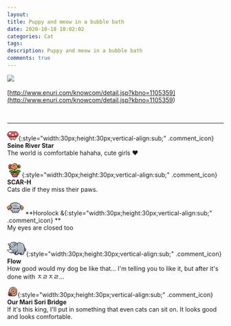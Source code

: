 ```yaml
---
layout: 
title: Puppy and meow in a bubble bath
date: 2020-10-18 18:02:02
categories: Cat
tags: 
description: Puppy and meow in a bubble bath
comments: true
---
```


![](https://blog.kakaocdn.net/dn/C6ffb/btqK2qNwgTR/J5Xu05dczwwMwTBoe0nPW0/img.gif)

[http://www.enuri.com/knowcom/detail.jsp?kbno=1105359](<http://www.enuri.com/knowcom/detail.jsp?kbno=1105359>)

​

* * *

![comment](/assets/character/mushroom.png){:style="width:30px;height:30px;vertical-align:sub;" .comment_icon} **Seine River Star**  
The world is comfortable hahaha, cute girls ♥   
  
![comment](/assets/character/plant.png){:style="width:30px;height:30px;vertical-align:sub;" .comment_icon} **SCAR-H**  
Cats die if they miss their paws.   
  
![comment](/assets/character/skull.png) **Horolock &{:style="width:30px;height:30px;vertical-align:sub;" .comment_icon} **  
My eyes are closed too   
  
![comment](/assets/character/rino.png){:style="width:30px;height:30px;vertical-align:sub;" .comment_icon} **Flow**  
How good would my dog ​​be like that... I'm telling you to like it, but after it's done with ㅈㄹㅈㄹ...   
  
![comment](/assets/character/snail.png){:style="width:30px;height:30px;vertical-align:sub;" .comment_icon} **Our Mari Sori Bridge**  
If it's this king, I'll put in something that even cats can sit on. It looks good and looks comfortable.   
  

